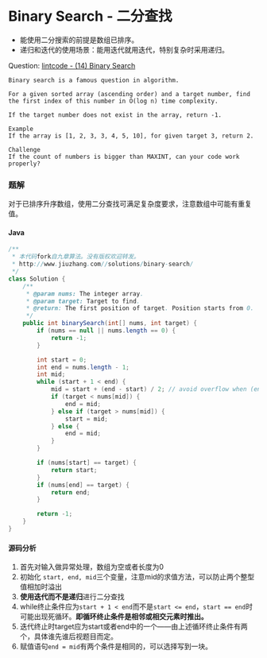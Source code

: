 # Binary Search - 二分查找

- 能使用二分搜索的前提是数组已排序。
- 递归和迭代的使用场景：能用迭代就用迭代，特别复杂时采用递归。

Question: [lintcode - (14) Binary Search](http://www.lintcode.com/en/problem/binary-search/)

```
Binary search is a famous question in algorithm.

For a given sorted array (ascending order) and a target number, find the first index of this number in O(log n) time complexity.

If the target number does not exist in the array, return -1.

Example
If the array is [1, 2, 3, 3, 4, 5, 10], for given target 3, return 2.

Challenge
If the count of numbers is bigger than MAXINT, can your code work properly?
```

### 题解

对于已排序升序数组，使用二分查找可满足复杂度要求，注意数组中可能有重复值。

#### Java

```java
/**
 * 本代码fork自九章算法。没有版权欢迎转发。
 * http://www.jiuzhang.com//solutions/binary-search/
 */
class Solution {
    /**
     * @param nums: The integer array.
     * @param target: Target to find.
     * @return: The first position of target. Position starts from 0.
     */
    public int binarySearch(int[] nums, int target) {
        if (nums == null || nums.length == 0) {
            return -1;
        }

        int start = 0;
        int end = nums.length - 1;
        int mid;
        while (start + 1 < end) {
            mid = start + (end - start) / 2; // avoid overflow when (end + start)
            if (target < nums[mid]) {
                end = mid;
            } else if (target > nums[mid]) {
                start = mid;
            } else {
                end = mid;
            }
        }

        if (nums[start] == target) {
            return start;
        }
        if (nums[end] == target) {
            return end;
        }

        return -1;
    }
}
```

#### 源码分析

1. 首先对输入做异常处理，数组为空或者长度为0
2. 初始化 `start, end, mid`三个变量，注意mid的求值方法，可以防止两个整型值相加时溢出
3. **使用迭代而不是递归**进行二分查找
4. while终止条件应为`start + 1 < end`而不是`start <= end`，`start == end`时可能出现死循环。**即循环终止条件是相邻或相交元素时推出。**
5. 迭代终止时target应为start或者end中的一个——由上述循环终止条件有两个，具体谁先谁后视题目而定。
6. 赋值语句`end = mid`有两个条件是相同的，可以选择写到一块。
